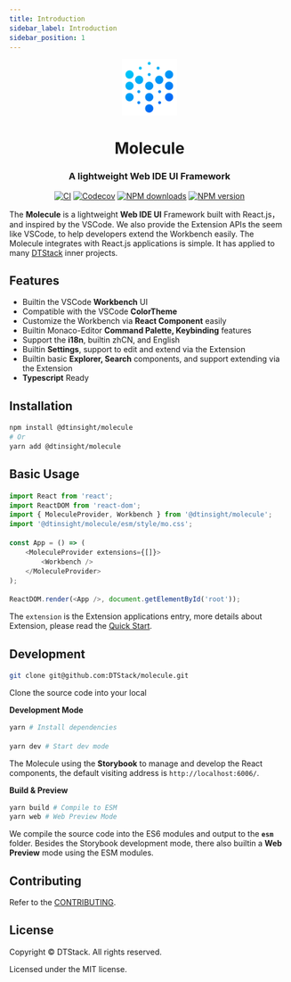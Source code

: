 ```yaml
---
title: Introduction
sidebar_label: Introduction
sidebar_position: 1
---
```


<div align="center">
 <img src="../static/img/logo@1x.png" width="20%" height="20%" alt="watchman-logo" />
 <h1>Molecule</h1>
 <h3>A lightweight Web IDE UI Framework</h3>

[![CI][ci-image]][ci-url] [![Codecov][codecov-image]][codecov-url] [![NPM downloads][download-img]][download-url] [![NPM version][npm-version]][npm-version-url]

</div>

[ci-image]: https://github.com/DTStack/molecule/actions/workflows/main.yml/badge.svg
[ci-url]: https://github.com/DTStack/molecule/actions/workflows/main.yml
[codecov-image]: https://codecov.io/gh/DTStack/molecule/branch/main/graph/badge.svg?token=PDjbCBo6qz
[codecov-url]: https://codecov.io/gh/DTStack/molecule
[download-img]: https://img.shields.io/npm/dm/@dtinsight/molecule.svg?style=flat
[download-url]: https://www.npmjs.com/package/@dtinsight/molecule
[npm-version]: https://img.shields.io/npm/v/@dtinsight/molecule.svg?style=flat-square
[npm-version-url]: https://www.npmjs.com/package/@dtinsight/molecule

The **Molecule** is a lightweight **Web IDE UI** Framework built with React.js，and inspired by the VSCode. We also provide the Extension APIs the seem like VSCode, to help developers extend the Workbench easily. The Molecule integrates with React.js applications is simple. It has applied to many [DTStack](https://www.dtstack.com/) inner projects.

## Features

-   Builtin the VSCode **Workbench** UI
-   Compatible with the VSCode **ColorTheme**
-   Customize the Workbench via **React Component** easily
-   Builtin Monaco-Editor **Command Palette, Keybinding** features
-   Support the **i18n**, builtin zhCN, and English
-   Builtin **Settings**, support to edit and extend via the Extension
-   Builtin basic **Explorer, Search** components, and support extending via the Extension
-   **Typescript** Ready

## Installation

```bash
npm install @dtinsight/molecule
# Or
yarn add @dtinsight/molecule
```

## Basic Usage

```javascript
import React from 'react';
import ReactDOM from 'react-dom';
import { MoleculeProvider, Workbench } from '@dtinsight/molecule';
import '@dtinsight/molecule/esm/style/mo.css';

const App = () => (
    <MoleculeProvider extensions={[]}>
        <Workbench />
    </MoleculeProvider>
);

ReactDOM.render(<App />, document.getElementById('root'));
```

The `extension` is the Extension applications entry, more details about Extension, please read the [Quick Start](./quickStart.md).

## Development

```bash
git clone git@github.com:DTStack/molecule.git
```

Clone the source code into your local

**Development Mode**

```bash
yarn # Install dependencies

yarn dev # Start dev mode
```

The Molecule using the **Storybook** to manage and develop the React components, the default visiting address is `http://localhost:6006/`.

**Build & Preview**

```bash
yarn build # Compile to ESM
yarn web # Web Preview Mode
```

We compile the source code into the ES6 modules and output to the **`esm`** folder. Besides the Storybook development mode, there also builtin a **Web Preview** mode using the ESM modules.

## Contributing

Refer to the [CONTRIBUTING](./contributing.md).

## License

Copyright © DTStack. All rights reserved.

Licensed under the MIT license.

